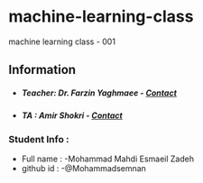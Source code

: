 # machine-learning-class
machine learning class - 001

## Information
* ##### Teacher: Dr. Farzin Yaghmaee - [Contact](mailto:f_yaghmaee@semnan.ac.ir)
* ##### TA : Amir Shokri - [Contact](mailto:amirshokri@semnan.ac.ir)

### Student Info :
* Full name : -Mohammad Mahdi Esmaeil Zadeh
* github id : -@Mohammadsemnan
